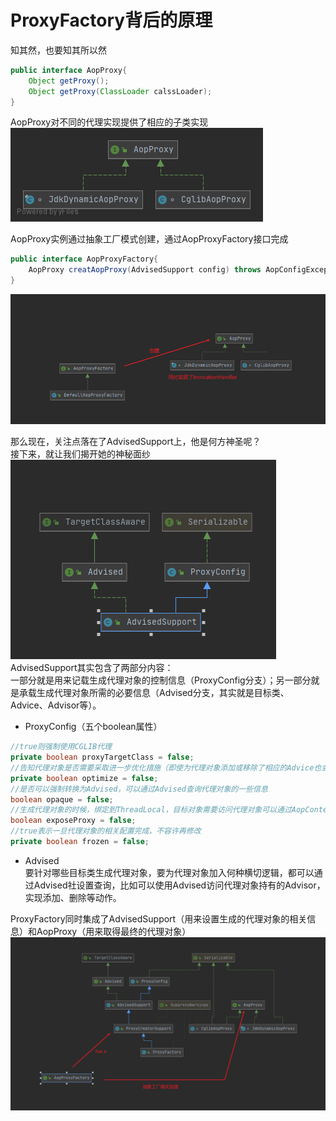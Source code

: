 # ProxyFactory背后的原理  
知其然，也要知其所以然  

```java
public interface AopProxy{
    Object getProxy();
    Object getProxy(ClassLoader calssLoader);
}
```
AopProxy对不同的代理实现提供了相应的子类实现
![AopProxy](./Image/003/AopProxy.png)  

AopProxy实例通过抽象工厂模式创建，通过AopProxyFactory接口完成  
```java
public interface AopProxyFactory{
    AopProxy creatAopProxy(AdvisedSupport config) throws AopConfigException;//根据AdvisedSupport确定生成什么类型的AopProxy，实际交给DefaultAopProxyFactory实现
}
```
![ ](./Image/003/AopProxyFactory.png)

那么现在，关注点落在了AdvisedSupport上，他是何方神圣呢？  
接下来，就让我们揭开她的神秘面纱  
![AdvisedSupport](./Image/003/AdvisedSupport.png)
AdvisedSupport其实包含了两部分内容：  
一部分就是用来记载生成代理对象的控制信息（ProxyConfig分支）；另一部分就是承载生成代理对象所需的必要信息（Advised分支，其实就是目标类、Advice、Advisor等）。  

- ProxyConfig（五个boolean属性）  
```java
//true则强制使用CGLIB代理
private boolean proxyTargetClass = false;
//告知代理对象是否需要采取进一步优化措施（即使为代理对象添加或移除了相应的Advice也会被忽略），true则强制使用CGLIB代理
private boolean optimize = false;
//是否可以强制转换为Advised，可以通过Advised查询代理对象的一些信息
boolean opaque = false;
//生成代理对象的时候，绑定到ThreadLocal，目标对象需要访问代理对象可以通过AopContext.currentProxy取得
boolean exposeProxy = false;
//true表示一旦代理对象的相关配置完成，不容许再修改
private boolean frozen = false;
```
- Advised  
要针对哪些目标类生成代理对象，要为代理对象加入何种横切逻辑，都可以通过Advised社设置查询，比如可以使用Advised访问代理对象持有的Advisor，实现添加、删除等动作。

ProxyFactory同时集成了AdvisedSupport（用来设置生成的代理对象的相关信息）和AopProxy（用来取得最终的代理对象）  
![ProxyFactory](./Image/003/ProxyFactory.png)









